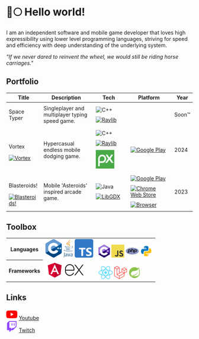 # 🐺🌕 Hello world!

I am an independent software and mobile game developer that loves high expressibility using lower level programming languages,
striving for speed and efficiency with deep understanding of the underlying system.

_"If we never dared to reinvent the wheel, we would still be riding horse carriages."_

## Portfolio

<table _ngcontent-ng-c973347159="" id="portfolioTable" style="width: 100%;"><thead _ngcontent-ng-c973347159=""><tr _ngcontent-ng-c973347159=""><th _ngcontent-ng-c973347159="">Title</th><th _ngcontent-ng-c973347159="">Description</th><th _ngcontent-ng-c973347159="">Tech</th><th _ngcontent-ng-c973347159="">Platform</th><th _ngcontent-ng-c973347159="">Year</th></tr></thead><tbody _ngcontent-ng-c973347159=""><tr _ngcontent-ng-c973347159=""><td _ngcontent-ng-c973347159=""><p _ngcontent-ng-c973347159="">Space Typer</p><!--bindings={
  "ng-reflect-ng-if": "false"
}--></td><td _ngcontent-ng-c973347159="">Singleplayer and multiplayer typing speed game.</td><td _ngcontent-ng-c973347159=""><!--bindings={}--><img _ngcontent-ng-c973347159="" style="width: auto; height: 50px; display: inline; padding: 5px;" src="https://cdn.jsdelivr.net/gh/devicons/devicon@latest/icons/cplusplus/cplusplus-original.svg" alt="C++" title="C++"><!--bindings={
  "ng-reflect-ng-if": "true"
}--><!--ng-container--><a _ngcontent-ng-c973347159="" target="_blank" href="https://raylib.com"><img _ngcontent-ng-c973347159="" style="width: auto; height: 50px; display: inline; padding: 5px;" src="https://www.raylib.com/common/img/raylib_logo.png" alt="Raylib" title="Raylib"></a><!--bindings={
  "ng-reflect-ng-if": "https://raylib.com"
}--><!--bindings={
  "ng-reflect-ng-if": "false"
}--><!--ng-container--><!--bindings={
  "ng-reflect-ng-for-of": "[object Object],[object Object"
}--></td><td _ngcontent-ng-c973347159=""><!--bindings={
  "ng-reflect-ng-for-of": ""
}--></td><td _ngcontent-ng-c973347159="">Soon™</td></tr><tr _ngcontent-ng-c973347159=""><td _ngcontent-ng-c973347159=""><p _ngcontent-ng-c973347159="">Vortex</p><a _ngcontent-ng-c973347159="" target="_blank" href="https://play.google.com/store/apps/details?id=com.doomhowl.vortex"><img _ngcontent-ng-c973347159="" width="50" height="50" draggable="false" src="https://doomhowl-interactive.com/assets/icons/vortex.webp" alt="Vortex" title="Vortex"><!--bindings={
  "ng-reflect-ng-if": "https://doomhowl-interactive.c"
}--></a><!--bindings={
  "ng-reflect-ng-if": "true"
}--></td><td _ngcontent-ng-c973347159="">Hypercasual endless mobile dodging game.</td><td _ngcontent-ng-c973347159=""><!--bindings={}--><img _ngcontent-ng-c973347159="" style="width: auto; height: 50px; display: inline; padding: 5px;" src="https://cdn.jsdelivr.net/gh/devicons/devicon@latest/icons/cplusplus/cplusplus-original.svg" alt="C++" title="C++"><!--bindings={
  "ng-reflect-ng-if": "true"
}--><!--ng-container--><a _ngcontent-ng-c973347159="" target="_blank" href="https://raylib.com"><img _ngcontent-ng-c973347159="" style="width: auto; height: 50px; display: inline; padding: 5px;" src="https://www.raylib.com/common/img/raylib_logo.png" alt="Raylib" title="Raylib"></a><!--bindings={
  "ng-reflect-ng-if": "https://raylib.com"
}--><!--bindings={
  "ng-reflect-ng-if": "false"
}--><!--ng-container--><a _ngcontent-ng-c973347159="" target="_blank" href="https://pixabay.com/service/about/api/"><img _ngcontent-ng-c973347159="" style="width: auto; height: 50px; display: inline; padding: 5px;" src="https://raw.githubusercontent.com/bramtechs/bramtechs/master/imgs/pixabay.svg" alt="Pixabay API" title="Pixabay API"></a><!--bindings={
  "ng-reflect-ng-if": "https://pixabay.com/service/ab"
}--><!--bindings={
  "ng-reflect-ng-if": "false"
}--><!--ng-container--><!--bindings={
  "ng-reflect-ng-for-of": "[object Object],[object Object"
}--></td><td _ngcontent-ng-c973347159=""><a _ngcontent-ng-c973347159="" href="https://play.google.com/store/apps/details?id=com.doomhowl.vortex" title="Google Play"><img _ngcontent-ng-c973347159="" style="width: auto; height: 50px; display: inline; padding: 5px;" src="https://www.svgrepo.com/show/452223/google-play.svg" alt="Google Play" title="Google Play"></a><!--bindings={
  "ng-reflect-ng-for-of": "[object Object]"
}--></td><td _ngcontent-ng-c973347159="">2024</td></tr><tr _ngcontent-ng-c973347159=""><td _ngcontent-ng-c973347159=""><p _ngcontent-ng-c973347159="">Blasteroids!</p><a _ngcontent-ng-c973347159="" target="_blank" href="https://play.google.com/store/apps/details?id=com.doomhowl.blasteroids"><img _ngcontent-ng-c973347159="" width="50" height="50" draggable="false" src="https://doomhowl-interactive.com/assets/icons/blasteroids.png" alt="Blasteroids!" title="Blasteroids!"><!--bindings={
  "ng-reflect-ng-if": "https://doomhowl-interactive.c"
}--></a><!--bindings={
  "ng-reflect-ng-if": "true"
}--></td><td _ngcontent-ng-c973347159="">Mobile 'Asteroids' inspired arcade game.</td><td _ngcontent-ng-c973347159=""><!--bindings={}--><img _ngcontent-ng-c973347159="" style="width: auto; height: 50px; display: inline; padding: 5px;" src="https://cdn.jsdelivr.net/gh/devicons/devicon@latest/icons/java/java-original.svg" alt="Java" title="Java"><!--bindings={
  "ng-reflect-ng-if": "true"
}--><!--ng-container--><a _ngcontent-ng-c973347159="" target="_blank" href="https://libgdx.com/"><img _ngcontent-ng-c973347159="" style="width: auto; height: 50px; display: inline; padding: 5px;" src="https://cdn.jsdelivr.net/gh/devicons/devicon@latest/icons/libgdx/libgdx-original.svg" alt="LibGDX" title="LibGDX"></a><!--bindings={
  "ng-reflect-ng-if": "https://libgdx.com/"
}--><!--bindings={
  "ng-reflect-ng-if": "false"
}--><!--ng-container--><!--bindings={
  "ng-reflect-ng-for-of": "[object Object],[object Object"
}--></td><td _ngcontent-ng-c973347159=""><a _ngcontent-ng-c973347159="" href="https://play.google.com/store/apps/details?id=com.doomhowl.blasteroids" title="Google Play"><img _ngcontent-ng-c973347159="" style="width: auto; height: 50px; display: inline; padding: 5px;" src="https://www.svgrepo.com/show/452223/google-play.svg" alt="Google Play" title="Google Play"></a><a _ngcontent-ng-c973347159="" href="https://chromewebstore.google.com/detail/ibmhkhgiibicgnagnhdcockipmalmhki?utm_source=item-share-cb" title="Chrome Web Store"><img _ngcontent-ng-c973347159="" style="width: auto; height: 50px; display: inline; padding: 5px;" src="https://news.thewindowsclub.com/wp-content/uploads/2020/05/Chrome-Web-Store-Spam.jpg" alt="Chrome Web Store" title="Chrome Web Store"></a><a _ngcontent-ng-c973347159="" href="https://blasteroids.doomhowl-interactive.com" title="Browser"><img _ngcontent-ng-c973347159="" style="width: auto; height: 50px; display: inline; padding: 5px;" src="https://upload.wikimedia.org/wikipedia/commons/c/c4/Globe_icon.svg" alt="Browser" title="Browser"></a><!--bindings={
  "ng-reflect-ng-for-of": "[object Object],[object Object"
}--></td><td _ngcontent-ng-c973347159="">2023</td></tr><!--bindings={
  "ng-reflect-ng-for-of": "[object Object],[object Object"
}--></tbody></table>

## Toolbox

<table>
  <tr>
    <th>
      Languages
    </th>
    <td style="vertical-align: bottom;">
      <img src="imgs/cpp_logo.png" alt="C++ programming language" title="C++ programming language" height="50" width="auto" />
      <img src="imgs/java_logo.png" alt="Java programming language" title="Java programming language" height="50" width="auto" />
      <img src="imgs/typescript.png" alt="TypeScript programming language" title="TypeScript programming language" height="50" width="auto" />
    </td>
    <td style="vertical-align: bottom;">
      <img src="imgs/csharp.png" alt="C# programming language" title="C# programming language" height="35" width="auto" />
      <img src="imgs/javascript.png" alt="JavaScript programming language" title="JavaScript programming language" height="35" width="auto" />
      <img src="imgs/php.png" alt="PHP programming language" title="PHP programming language" height="35" width="auto" />
      <img src="imgs/python.svg" alt="Python programming language" title="Python programming language" height="35" width="auto" />
    </td>
  </tr>
  <tr>
    <th>
      Frameworks
    </th>
    <td style="vertical-align: bottom;">
      <img src="imgs/angular.png" alt="Angular framework" title="Angular framework" height="50" width="50" />
      <img src="imgs/express.png" alt="Node.js runtime" title="Node.js runtime" height="50" width="50" />
    </td>
    <td style="vertical-align: bottom;">
      <img src="imgs/react.svg" alt="React framework" title="React framework" height="35" width="auto" />
      <img src="imgs/laravel.png" alt="Laravel framework" title="Laravel framework" height="35" width="auto" />
      <img src="imgs/spring.png" alt="Spring framework" title="Spring framework" height="35" width="auto" />
    </td>
  </tr>
</table>

## Links

<img src="imgs/youtube.png" alt="YouTube" title="YouTube" height="30" width="30" /> [Youtube](https://www.youtube.com/@brambasiel)<br/>
<img src="imgs/twitch.png" alt="Twitch" title="Twitch" height="30" width="30" /> [Twitch](https://www.twitch.tv/brambasiel)

